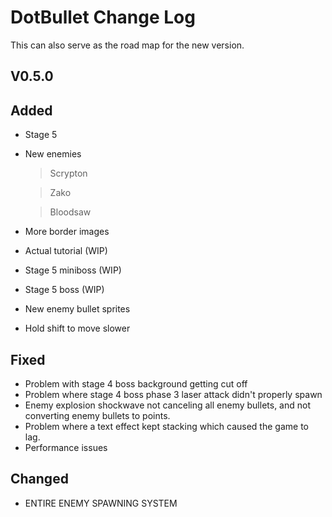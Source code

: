 # DotBullet Change Log

This can also serve as the road map for the new version.

## V0.5.0

## Added
- Stage 5
- New enemies
  >Scrypton

  >Zako

  >Bloodsaw

- More border images
- Actual tutorial (WIP)
- Stage 5 miniboss (WIP)
- Stage 5 boss (WIP)
- New enemy bullet sprites
- Hold shift to move slower
## Fixed
- Problem with stage 4 boss background getting cut off
- Problem where stage 4 boss phase 3 laser attack didn't properly spawn
- Enemy explosion shockwave not canceling all enemy bullets, and not converting enemy bullets to points.
- Problem where a text effect kept stacking which caused the game to lag.
- Performance issues
## Changed
- ENTIRE ENEMY SPAWNING SYSTEM
